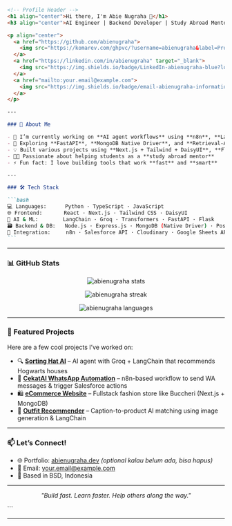 ````markdown
<!-- Profile Header -->
<h1 align="center">Hi there, I'm Abie Nugraha 👋</h1>
<h3 align="center">AI Engineer | Backend Developer | Study Abroad Mentor</h3>

<p align="center">
  <a href="https://github.com/abienugraha">
    <img src="https://komarev.com/ghpvc/?username=abienugraha&label=Profile%20views&color=0e75b6&style=flat" alt="abienugraha" />
  </a>
  <a href="https://linkedin.com/in/abienugraha" target="_blank">
    <img src="https://img.shields.io/badge/LinkedIn-abienugraha-blue?logo=linkedin&style=flat" />
  </a>
  <a href="mailto:your.email@example.com">
    <img src="https://img.shields.io/badge/email-abienugraha-informational?style=flat&logo=gmail" />
  </a>
</p>

---

### 🚀 About Me

- 🔭 I’m currently working on **AI agent workflows** using **n8n**, **LangChain**, **Groq**, and **Salesforce**
- 🌱 Exploring **FastAPI**, **MongoDB Native Driver**, and **Retrieval-Augmented Generation (RAG)** for classification
- 💡 Built various projects using **Next.js + Tailwind + DaisyUI**, **Flask**, and **Cloudinary**
- 👨‍🏫 Passionate about helping students as a **study abroad mentor**
- ⚡ Fun fact: I love building tools that work **fast** and **smart**

---

### 🛠️ Tech Stack

```bash
💻 Languages:      Python · TypeScript · JavaScript
🌐 Frontend:       React · Next.js · Tailwind CSS · DaisyUI
🧠 AI & ML:        LangChain · Groq · Transformers · FastAPI · Flask
🗃️ Backend & DB:   Node.js · Express.js · MongoDB (Native Driver) · PostgreSQL
🔗 Integration:     n8n · Salesforce API · Cloudinary · Google Sheets API
```
````

---

### 📊 GitHub Stats

<p align="center">
  <img src="https://github-readme-stats.vercel.app/api?username=abienugraha&show_icons=true&theme=radical" alt="abienugraha stats" />
</p>

<p align="center">
  <img src="https://github-readme-streak-stats.herokuapp.com/?user=abienugraha&theme=radical" alt="abienugraha streak" />
</p>

<p align="center">
  <img src="https://github-readme-stats.vercel.app/api/top-langs/?username=abienugraha&layout=compact&theme=radical" alt="abienugraha languages" />
</p>

---

### 📌 Featured Projects

Here are a few cool projects I’ve worked on:

- 🔍 [**Sorting Hat AI**](https://github.com/abienugraha/sorting-hat-ai) – AI agent with Groq + LangChain that recommends Hogwarts houses
- 💬 [**CekatAI WhatsApp Automation**](https://github.com/abienugraha/cekat-ai-workflows) – n8n-based workflow to send WA messages & trigger Salesforce actions
- 🛍️ [**eCommerce Website**](https://github.com/abienugraha/ecommerce-nextjs) – Fullstack fashion store like Buccheri (Next.js + MongoDB)
- 🧠 [**Outfit Recommender**](https://github.com/abienugraha/outfit-recommender) – Caption-to-product AI matching using image generation & LangChain

---

### 📫 Let’s Connect!

- 🌐 Portfolio: [abienugraha.dev](https://abienugraha.dev) _(optional kalau belum ada, bisa hapus)_
- 📧 Email: [your.email@example.com](mailto:your.email@example.com)
- 📍 Based in BSD, Indonesia

---

<p align="center">
  <i>"Build fast. Learn faster. Help others along the way."</i>
</p>
```

---
